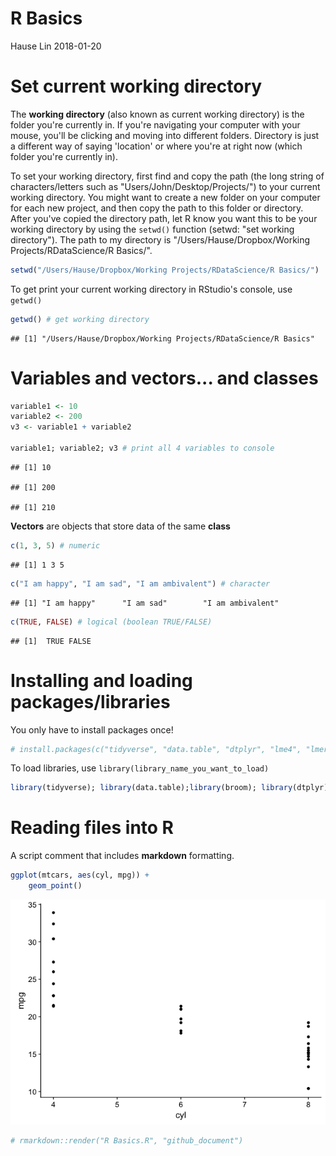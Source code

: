 R Basics
================
Hause Lin
2018-01-20

Set current working directory
=============================

The **working directory** (also known as current working directory) is the folder you're currently in. If you're navigating your computer with your mouse, you'll be clicking and moving into different folders. Directory is just a different way of saying 'location' or where you're at right now (which folder you're currently in).

To set your working directory, first find and copy the path (the long string of characters/letters such as "Users/John/Desktop/Projects/") to your current working directory. You might want to create a new folder on your computer for each new project, and then copy the path to this folder or directory. After you've copied the directory path, let R know you want this to be your working directory by using the `setwd()` function (setwd: "set working directory"). The path to my directory is "/Users/Hause/Dropbox/Working Projects/RDataScience/R Basics/".

``` r
setwd("/Users/Hause/Dropbox/Working Projects/RDataScience/R Basics/")
```

To get print your current working directory in RStudio's console, use `getwd()`

``` r
getwd() # get working directory
```

    ## [1] "/Users/Hause/Dropbox/Working Projects/RDataScience/R Basics"

Variables and vectors... and classes
====================================

``` r
variable1 <- 10
variable2 <- 200
v3 <- variable1 + variable2

variable1; variable2; v3 # print all 4 variables to console
```

    ## [1] 10

    ## [1] 200

    ## [1] 210

**Vectors** are objects that store data of the same **class**

``` r
c(1, 3, 5) # numeric
```

    ## [1] 1 3 5

``` r
c("I am happy", "I am sad", "I am ambivalent") # character
```

    ## [1] "I am happy"      "I am sad"        "I am ambivalent"

``` r
c(TRUE, FALSE) # logical (boolean TRUE/FALSE)
```

    ## [1]  TRUE FALSE

Installing and loading packages/libraries
=========================================

You only have to install packages once!

``` r
# install.packages(c("tidyverse", "data.table", "dtplyr", "lme4", "lmerTest", "ggbeeswarm", "cowplot"))
```

To load libraries, use `library(library_name_you_want_to_load)`

``` r
library(tidyverse); library(data.table);library(broom); library(dtplyr); library(cowplot); library(lme4); library(lmerTest); library(ggbeeswarm)
```

Reading files into R
====================

A script comment that includes **markdown** formatting.

``` r
ggplot(mtcars, aes(cyl, mpg)) +
    geom_point()
```

![](R_Basics_files/figure-markdown_github/unnamed-chunk-7-1.png)

``` r
# rmarkdown::render("R Basics.R", "github_document")
```

